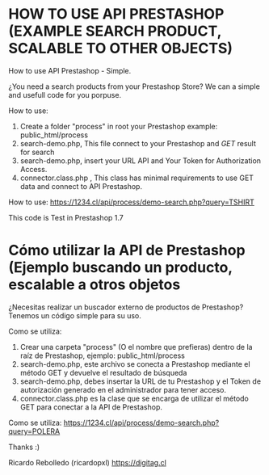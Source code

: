 # HOW TO USE API PRESTASHOP (EXAMPLE SEARCH PRODUCT, SCALABLE TO OTHER OBJECTS)
How to use API Prestashop - Simple.

¿You need a search products from your Prestashop Store? We can a simple and usefull code for you porpuse.

How to use:
1) Create a folder "process" in root your Prestashop example: public_html/process
2) search-demo.php, This file connect to your Prestashop and *GET* result for search 
3) search-demo.php, insert your URL API and Your Token for Authorization Access.
4) connector.class.php , This class has minimal requirements to use GET data and connect to API Prestashop.

How to use: https://1234.cl/api/process/demo-search.php?query=TSHIRT

This code is Test in Prestashop 1.7

# Cómo utilizar la API de Prestashop (Ejemplo buscando un producto, escalable a otros objetos
¿Necesitas realizar un buscador externo de productos de Prestashop? Tenemos un código simple para su uso.

Como se utiliza:
1) Crear una carpeta "process" (O el nombre que prefieras) dentro de la raíz de Prestashop, ejemplo: public_html/process
2) search-demo.php, este archivo se conecta a Prestashop mediante el método GET y devuelve el resultado de búsqueda
3) search-demo.php, debes insertar la URL de tu Prestashop y el Token de autorización generado en el administrador para tener acceso.
4) connector.class.php es la clase que se encarga de utilizar el método GET para conectar a la API de Prestashop.

Como se utiliza: https://1234.cl/api/process/demo-search.php?query=POLERA

Thanks :)

Ricardo Rebolledo (ricardopxl)
https://digitag.cl
